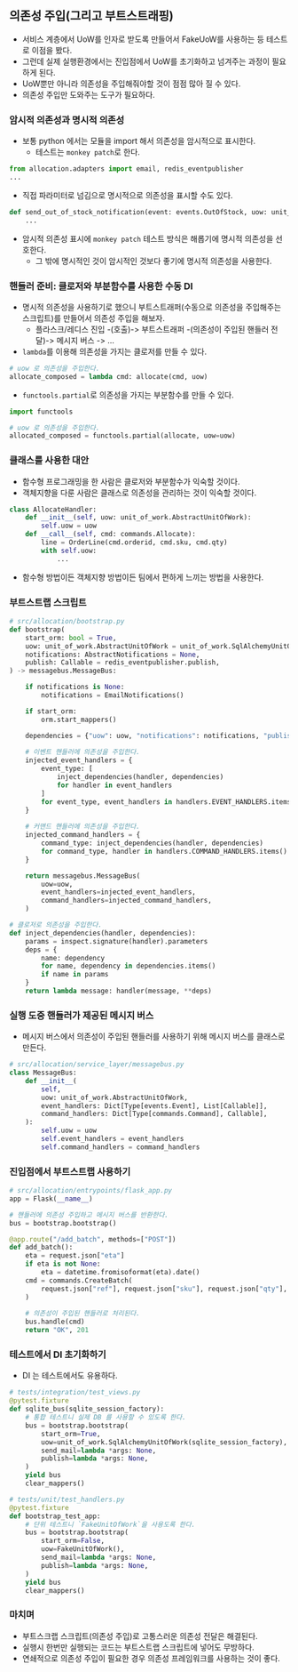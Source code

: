 ## 의존성 주입(그리고 부트스트래핑)

- 서비스 계층에서 UoW를 인자로 받도록 만들어서 FakeUoW를 사용하는 등 테스트로 이점을 봤다.
- 그런데 실제 실행환경에서는 진입점에서 UoW를 초기화하고 넘겨주는 과정이 필요하게 된다.
- UoW뿐만 아니라 의존성을 주입해줘야할 것이 점점 많아 질 수 있다.
- 의존성 주입만 도와주는 도구가 필요하다.

### 암시적 의존성과 명시적 의존성

- 보통 python 에서는 모듈을 import 해서 의존성을 암시적으로 표시한다.
  - 테스트는 `monkey patch`로 한다.

```python
from allocation.adapters import email, redis_eventpublisher
...
```

- 직접 파라미터로 넘김으로 명시적으로 의존성을 표시할 수도 있다.

```python
def send_out_of_stock_notification(event: events.OutOfStock, uow: unit_of_work.AbstractUnitWork):
    ...
```

- 암시적 의존성 표시에 `monkey patch` 테스트 방식은 해롭기에 명시적 의존성을 선호한다.
  - 그 밖에 명시적인 것이 암시적인 것보다 좋기에 명시적 의존성을 사용한다.

### 핸들러 준비: 클로저와 부분함수를 사용한 수동 DI

- 명시적 의존성을 사용하기로 했으니 부트스트래퍼(수동으로 의존성을 주입해주는 스크립트)를 만들어서 의존성 주입을 해보자.
  - 플라스크/레디스 진입 -(호출)-> 부트스트래퍼 -(의존성이 주입된 핸들러 전달)-> 메시지 버스 -> ...
- `lambda`를 이용해 의존성을 가지는 클로저를 만들 수 있다.

```python
# uow 로 의존성을 주입한다.
allocate_composed = lambda cmd: allocate(cmd, uow)
```

- `functools.partial`로 의존성을 가지는 부분함수를 만들 수 있다.

```python
import functools

# uow 로 의존성을 주입한다.
allocated_composed = functools.partial(allocate, uow=uow)
```

### 클래스를 사용한 대안

- 함수형 프로그래밍을 한 사람은 클로저와 부분함수가 익숙할 것이다.
- 객체지향을 다룬 사람은 클래스로 의존성을 관리하는 것이 익숙할 것이다.

```python
class AllocateHandler:
    def __init__(self, uow: unit_of_work.AbstractUnitOfWork):
        self.uow = uow
    def __call__(self, cmd: commands.Allocate):
        line = OrderLine(cmd.orderid, cmd.sku, cmd.qty)
        with self.uow:
            ...
```

- 함수형 방법이든 객체지향 방법이든 팀에서 편하게 느끼는 방법을 사용한다.

### 부트스트랩 스크립트

```python
# src/allocation/bootstrap.py
def bootstrap(
    start_orm: bool = True,
    uow: unit_of_work.AbstractUnitOfWork = unit_of_work.SqlAlchemyUnitOfWork(),
    notifications: AbstractNotifications = None,
    publish: Callable = redis_eventpublisher.publish,
) -> messagebus.MessageBus:

    if notifications is None:
        notifications = EmailNotifications()

    if start_orm:
        orm.start_mappers()

    dependencies = {"uow": uow, "notifications": notifications, "publish": publish}
    
    # 이벤트 핸들러에 의존성을 주입한다.
    injected_event_handlers = {
        event_type: [
            inject_dependencies(handler, dependencies)
            for handler in event_handlers
        ]
        for event_type, event_handlers in handlers.EVENT_HANDLERS.items()
    }
    
    # 커맨드 핸들러에 의존성을 주입한다.
    injected_command_handlers = {
        command_type: inject_dependencies(handler, dependencies)
        for command_type, handler in handlers.COMMAND_HANDLERS.items()
    }

    return messagebus.MessageBus(
        uow=uow,
        event_handlers=injected_event_handlers,
        command_handlers=injected_command_handlers,
    )

# 클로저로 의존성을 주입한다.
def inject_dependencies(handler, dependencies):
    params = inspect.signature(handler).parameters
    deps = {
        name: dependency
        for name, dependency in dependencies.items()
        if name in params
    }
    return lambda message: handler(message, **deps)
```

### 실행 도중 핸들러가 제공된 메시지 버스

- 메시지 버스에서 의존성이 주입된 핸들러를 사용하기 위해 메시지 버스를 클래스로 만든다.

```python
# src/allocation/service_layer/messagebus.py
class MessageBus:
    def __init__(
        self,
        uow: unit_of_work.AbstractUnitOfWork,
        event_handlers: Dict[Type[events.Event], List[Callable]],
        command_handlers: Dict[Type[commands.Command], Callable],
    ):
        self.uow = uow
        self.event_handlers = event_handlers
        self.command_handlers = command_handlers
```

### 진입점에서 부트스트랩 사용하기

```python
# src/allocation/entrypoints/flask_app.py 
app = Flask(__name__)

# 핸들러에 의존성 주입하고 메시지 버스를 반환한다.
bus = bootstrap.bootstrap()

@app.route("/add_batch", methods=["POST"])
def add_batch():
    eta = request.json["eta"]
    if eta is not None:
        eta = datetime.fromisoformat(eta).date()
    cmd = commands.CreateBatch(
        request.json["ref"], request.json["sku"], request.json["qty"], eta
    )
    
    # 의존성이 주입된 핸들러로 처리된다.
    bus.handle(cmd)
    return "OK", 201
```

### 테스트에서 DI 초기화하기

- DI 는 테스트에서도 유용하다.

```python
# tests/integration/test_views.py
@pytest.fixture
def sqlite_bus(sqlite_session_factory):
    # 통합 테스트니 실제 DB 를 사용할 수 있도록 한다.
    bus = bootstrap.bootstrap(
        start_orm=True,
        uow=unit_of_work.SqlAlchemyUnitOfWork(sqlite_session_factory),
        send_mail=lambda *args: None, 
        publish=lambda *args: None,
    )
    yield bus
    clear_mappers()
```

```python
# tests/unit/test_handlers.py
@pytest.fixture
def bootstrap_test_app:
    # 단위 테스트니 `FakeUnitOfWork`을 사용도록 한다.
    bus = bootstrap.bootstrap(
        start_orm=False,
        uow=FakeUnitOfWork(),
        send_mail=lambda *args: None, 
        publish=lambda *args: None,
    )
    yield bus
    clear_mappers()
```

### 마치며

- 부트스크랩 스크립트(의존성 주입)로 고통스러운 의존성 전달은 해결된다.
- 실행시 한번만 실행되는 코드는 부트스트랩 스크립트에 넣어도 무방하다.
- 연쇄적으로 의존성 주입이 필요한 경우 의존성 프레임워크를 사용하는 것이 좋다.
